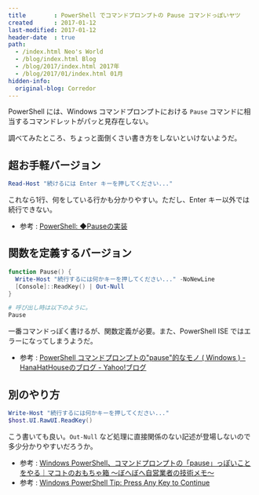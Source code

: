 ```yaml
---
title        : PowerShell でコマンドプロンプトの Pause コマンドっぽいヤツ
created      : 2017-01-12
last-modified: 2017-01-12
header-date  : true
path:
  - /index.html Neo's World
  - /blog/index.html Blog
  - /blog/2017/index.html 2017年
  - /blog/2017/01/index.html 01月
hidden-info:
  original-blog: Corredor
---
```


PowerShell には、Windows コマンドプロンプトにおける `Pause` コマンドに相当するコマンドレットがパッと見存在しない。

調べてみたところ、ちょっと面倒くさい書き方をしないといけないようだ。

## 超お手軽バージョン

```powershell
Read-Host "続けるには Enter キーを押してください..."
```

これなら1行、何をしている行かも分かりやすい。ただし、Enter キー以外では続行できない。

- 参考 : [PowerShell: ◆Pauseの実装](http://mtgpowershell.blogspot.jp/2010/06/pause_21.html)

## 関数を定義するバージョン

```powershell
function Pause() {
  Write-Host "続行するには何かキーを押してください..." -NoNewLine
  [Console]::ReadKey() | Out-Null
}

# 呼び出し時は以下のように。
Pause
```

一番コマンドっぽく書けるが、関数定義が必要。また、PowerShell ISE ではエラーになってしまうようだ。

- 参考 : [PowerShell コマンドプロンプトの"pause"的なモノ ( Windows ) - HanaHatHouseのブログ - Yahoo!ブログ](http://blogs.yahoo.co.jp/hanahathouse/62725199.html)

## 別のやり方

```powershell
Write-Host "続行するには何かキーを押してください..."
$host.UI.RawUI.ReadKey()
```

こう書いても良い。`Out-Null` など処理に直接関係のない記述が登場しないので多少分かりやすいだろうか。

- 参考 : [Windows PowerShell、コマンドプロンプトの「pause」っぽいことをやる｜マコトのおもちゃ箱 ～ぼへぼへ自営業者の技術メモ～](http://piyopiyocs.blog115.fc2.com/blog-entry-1029.html)
- 参考 : [Windows PowerShell Tip: Press Any Key to Continue](https://technet.microsoft.com/en-us/library/ff730938.aspx)
